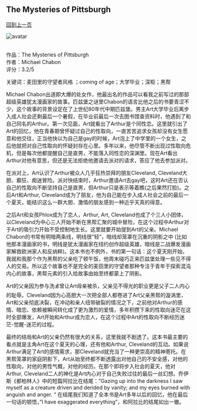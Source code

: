 ## The Mysteries of Pittsburgh
[回到上一页](https://boheme13.github.io/Reviews/)  &nbsp;&nbsp;

![avatar](https://s3.amazonaws.com/static.rogerebert.com/uploads/review/primary_image/reviews/the-mysteries-of-pittsburgh-2009/EB20090409REVIEWS904099991AR.jpg)
<br>
<br>

作品：The Mysteries of Pittsburgh<br>
作者：Michael Chabon<br>
评分：3.2/5<br>

关键词：麦田里的守望者风格 ；coming of age；大学毕业；深柜；黑帮

Michael Chabon出道即大爆的处女作，他最出名的作品可以看我之前写过的那部超级英雄犹太漫画家的故事。匹兹堡之谜里Chabon的语言比他之后的书要青涩不少，这个故事的背景设定在了上世纪80年代中期匹兹堡。男主Art大学毕业后离步入成人社会还剩最后一个暑假，在毕业前最后一次去图书馆查资料时，他遇到了和自己同名的Arthur。第一次见面，Art就看出了Arthur是个同性恋。这里就引出了Art的回忆，他在青春期曾怀疑过自己的性取向，一直苦苦追求女孩却没有女生愿意和他交往，正当他快以为自己是gay的时候，Art泡上了中学里的一个女生，之后他就把对自己性取向的怀疑封存在心里。多年以来，他尽管不断出现过性取向危机，但是每次他都提醒自己是直男，不能落入同性恋的深渊里。现在Art看出Arthur对他有意思，但还是无法拒绝他邀请去派对的请求，答应了他去参加派对。

在派对上，Art认识了Arthur被众人几乎狂热崇拜的朋友Cleveland, Cleveland大胆、癫狂、痴迷冒险。派对快结束时，Arthur邀请Art去gay吧，这时Art还在否认自己的性取向不断坚持自己是直男，但Arthur只是表示等着瞧(之后果然打脸)。之后Art和Arthur, Cleveland成为了朋友，他为自己能在步入成人社会之前的最后一个夏天，能结识这么一群大胆、激情的朋友感到一种近乎天真的得意。

之后Art和女孩Phlox成为了恋人，Arthur, Art, Cleveland也成了个三人小团体，以Cleveland为中心三人开始不断在黑帮汇聚的城中冒险，在这个过程中Arthur对于Art的吸引力开始不受控制地生长。这里就要开始提到Art的父亲。Michael Chabon的书常有明暗两条线，明线很”轻“，暗线却笼罩在沉重的阴影之中 (比如他那本漫画家的书，明线是犹太漫画家在纽约创作超级英雄，暗线是二战爆发漫画家解救欧洲家人和反纳粹)。这本书也不例外，书的第一句话：这个夏天刚开始，我就和我那个作为黑帮的父亲吃了顿午饭，他周末碰巧正来匹兹堡处理一些见不得人的交易。所以这个故事也不是完全的麦田里的守望者那种专注于青年于探索混沌内心的故事，黑帮元素的引入给故事由始至终都蒙上了阴影。

Art的父亲因为参与洗💰曾让Art母亲被杀，父亲见不得光的职业更是父子二人内心的耻辱。Cleveland因为心高胆大一次把全部人都卷进了Art父亲黑帮的漩涡里，Art和父亲彻底决裂，在冲动和亲人纽带破裂的情况之下，之前他对Arthur的感情、暗恋、依赖被瞬间转化成了更为激烈的爱情，多年积攒下来的性取向迷茫在这时全部爆发，Art开始和Arthur成为恋人，在这个过程中Art的性取向不断经历迷茫-觉醒-迷茫的过程。

最终的结局和Art的父亲仍然有很大的关系，这里我就不剧透了。这本书最主要的看点就是主角Art在这个夏天的心理，还有他和Arthur, Cleveland的互动。如果说Arthur满足了Art的感情需求，那Cleveland就充当了一种更崇高的精神寄托。在黑帮笼罩的家庭阴影下，Art从始至终都不断透露出对他自己的不安全感，对他的性取向，对他的男性气概，对他的经历。在那个即将步入社会的夏天，他对Arthur, Cleveland二人的神化是Art内心对于自己失败过往的最后一丝幻想。乔伊斯《都柏林人》中的短篇阿拉比在结尾：”Gazing up into the darkness I saw myself as a creature driven and derided by vanity; and my eyes burned with anguish and anger. “ 在结尾我们知道了全本书是Art多年以后的回忆，他在最后一句话的顿悟，”I have exaggerated everything”，和阿拉比的结尾如出一辙。